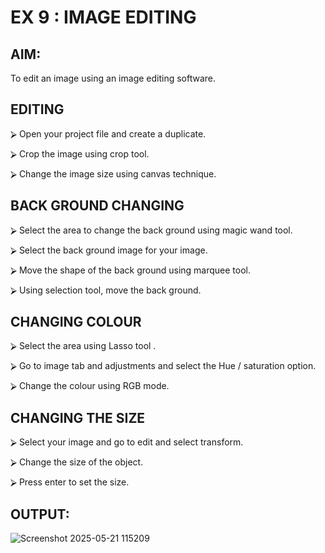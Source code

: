 # EX 9 : IMAGE EDITING

## AIM:

 To edit an image using an image editing software.

## EDITING


⮚	Open your project file and create a duplicate.

⮚	Crop the image using crop tool.

⮚	Change the image size using canvas technique.


## BACK GROUND CHANGING


⮚	Select the area to change the back ground using magic wand tool.

⮚	Select the back ground image for your image.

⮚	Move the shape of the back ground using marquee tool.

⮚	Using selection tool, move the back ground.


## CHANGING COLOUR


⮚	Select the area using Lasso tool .

⮚	Go to image tab and adjustments and select the Hue / saturation option.

⮚	Change the colour using RGB mode.





## CHANGING THE SIZE


⮚	Select your image and go to edit and select transform.

⮚	Change the size of the object.

⮚	Press enter to set the size.



## OUTPUT:
![Screenshot 2025-05-21 115209](https://github.com/user-attachments/assets/4ef0a54f-feb6-456c-8a1e-7803c74313e9)



